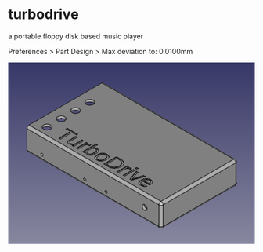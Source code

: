 # turbodrive

a portable floppy disk based music player

Preferences > Part Design > Max deviation to: 0.0100mm

![CAD](/images/cad.png)
